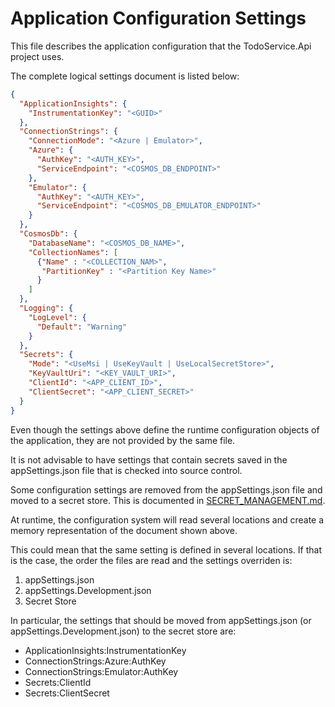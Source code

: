 # Application Configuration Settings 
This file describes the application configuration that the TodoService.Api project uses.

The complete logical settings document is listed below:

```JSON
{
  "ApplicationInsights": {
    "InstrumentationKey": "<GUID>"
  },
  "ConnectionStrings": {
    "ConnectionMode": "<Azure | Emulator>",
    "Azure": {
      "AuthKey": "<AUTH_KEY>",
      "ServiceEndpoint": "<COSMOS_DB_ENDPOINT>"
    },
    "Emulator": {
      "AuthKey": "<AUTH_KEY>",
      "ServiceEndpoint": "<COSMOS_DB_EMULATOR_ENDPOINT>"
    }
  },
  "CosmosDb": {
    "DatabaseName": "<COSMOS_DB_NAME>",
    "CollectionNames": [
      {"Name" : "<COLLECTION_NAM>",
	   "PartitionKey" : "<Partition Key Name>"
	  }
    ]
  },
  "Logging": {
    "LogLevel": {
      "Default": "Warning"
    }
  },
  "Secrets": {
    "Mode": "<UseMsi | UseKeyVault | UseLocalSecretStore>",
    "KeyVaultUri": "<KEY_VAULT_URI>",
    "ClientId": "<APP_CLIENT_ID>",
    "ClientSecret": "<APP_CLIENT_SECRET>"
  }
}
```
Even though the settings above define the runtime configuration objects of the application, they are not provided by the same file. 

It is not advisable to have settings that contain secrets saved in the appSettings.json file that is checked into source control.

Some configuration settings are removed from the appSettings.json file and moved to a secret store. This is documented in [SECRET_MANAGEMENT.md](./SECRET_MANAGEMENT.md).

At runtime, the configuration system will read several locations and create a memory representation of the document shown above.

This could mean that the same setting is defined in several locations. If that is the case, the order the files are read and the settings overriden is:

1. appSettings.json
1. appSettings.Development.json
1. Secret Store

In particular, the settings that should be moved from appSettings.json (or appSettings.Development.json) to the secret store are:

* ApplicationInsights:InstrumentationKey
* ConnectionStrings:Azure:AuthKey
* ConnectionStrings:Emulator:AuthKey
* Secrets:ClientId
* Secrets:ClientSecret
